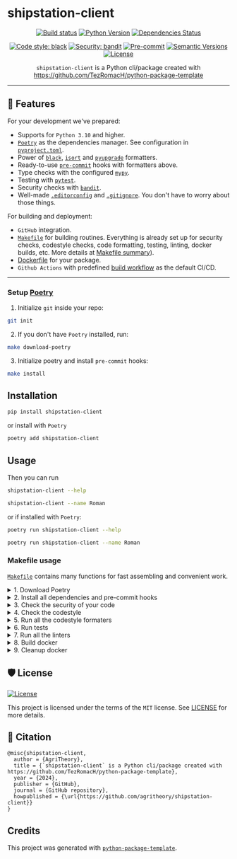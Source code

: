 # shipstation-client

<div align="center">

[![Build status](https://github.com/agritheory/shipstation-client/workflows/build/badge.svg?branch=master&event=push)](https://github.com/agritheory/shipstation-client/actions?query=workflow%3Abuild)
[![Python Version](https://img.shields.io/pypi/pyversions/shipstation-client.svg)](https://pypi.org/project/shipstation-client/)
[![Dependencies Status](https://img.shields.io/badge/dependencies-up%20to%20date-brightgreen.svg)](https://github.com/agritheory/shipstation-client/pulls?utf8=%E2%9C%93&q=is%3Apr%20author%3Aapp%2Fdependabot)

[![Code style: black](https://img.shields.io/badge/code%20style-black-000000.svg)](https://github.com/psf/black)
[![Security: bandit](https://img.shields.io/badge/security-bandit-green.svg)](https://github.com/PyCQA/bandit)
[![Pre-commit](https://img.shields.io/badge/pre--commit-enabled-brightgreen?logo=pre-commit&logoColor=white)](https://github.com/agritheory/shipstation-client/blob/master/.pre-commit-config.yaml)
[![Semantic Versions](https://img.shields.io/badge/%F0%9F%9A%80-semantic%20versions-informational.svg)](https://github.com/agritheory/shipstation-client/releases)
[![License](https://img.shields.io/github/license/agritheory/shipstation-client)](https://github.com/agritheory/shipstation-client/blob/master/LICENSE)

`shipstation-client` is a Python cli/package created with https://github.com/TezRomacH/python-package-template
</div>

---

## 🚀 Features

For your development we've prepared:

- Supports for `Python 3.10` and higher.
- [`Poetry`](https://python-poetry.org/) as the dependencies manager. See configuration in [`pyproject.toml`](https://github.com/agritheory/shipstation-client/blob/master/pyproject.toml).
- Power of [`black`](https://github.com/psf/black), [`isort`](https://github.com/timothycrosley/isort) and [`pyupgrade`](https://github.com/asottile/pyupgrade) formatters.
- Ready-to-use [`pre-commit`](https://pre-commit.com/) hooks with formatters above.
- Type checks with the configured [`mypy`](https://mypy.readthedocs.io).
- Testing with [`pytest`](https://docs.pytest.org/en/latest/).
- Security checks with [`bandit`](https://github.com/PyCQA/bandit).
- Well-made [`.editorconfig`](https://github.com/agritheory/shipstation-client/blob/master/.editorconfig) and [`.gitignore`](https://github.com/agritheory/shipstation-client/blob/master/.gitignore). You don't have to worry about those things.

For building and deployment:

- `GitHub` integration.
- [`Makefile`](https://github.com/agritheory/shipstation-client/blob/master/Makefile#L89) for building routines. Everything is already set up for security checks, codestyle checks, code formatting, testing, linting, docker builds, etc. More details at [Makefile summary](#makefile-usage)).
- [Dockerfile](https://github.com/agritheory/shipstation-client/blob/master/docker/Dockerfile) for your package.
- `Github Actions` with predefined [build workflow](https://github.com/agritheory/shipstation-client/blob/master/.github/workflows/build.yml) as the default CI/CD.

---

### Setup [Poetry](https://python-poetry.org/docs/)

1. Initialize `git` inside your repo:

```bash
git init
```

2. If you don't have `Poetry` installed, run:

```bash
make download-poetry
```

3. Initialize poetry and install `pre-commit` hooks:

```bash
make install
```

## Installation

```bash
pip install shipstation-client
```

or install with `Poetry`

```bash
poetry add shipstation-client
```

## Usage

Then you can run

```bash
shipstation-client --help
```

```bash
shipstation-client --name Roman
```

or if installed with `Poetry`:

```bash
poetry run shipstation-client --help
```

```bash
poetry run shipstation-client --name Roman
```

### Makefile usage

[`Makefile`](https://github.com/agritheory/shipstation-client/blob/master/Makefile) contains many functions for fast assembling and convenient work.

<details>
<summary>1. Download Poetry</summary>
<p>

```bash
make download-poetry
```

</p>
</details>

<details>
<summary>2. Install all dependencies and pre-commit hooks</summary>
<p>

```bash
make install
```

If you do not want to install pre-commit hooks, run the command with the NO_PRE_COMMIT flag:

```bash
make install NO_PRE_COMMIT=1
```

</p>
</details>

<details>
<summary>3. Check the security of your code</summary>
<p>

```bash
make check-safety
```

This command launches a `Poetry` and `Pip` integrity check as well as identifies security issues with `Bandit`. By default, the build will not crash if any of the items fail. But you can set `STRICT=1` for the entire build, or you can configure strictness for each item separately.

```bash
make check-safety STRICT=1
```

> List of flags for `check-safety` (can be set to `1` or `0`): `STRICT`, `POETRY_STRICT`, `PIP_STRICT`, `BANDIT_STRICT`.

</p>
</details>

<details>
<summary>4. Check the codestyle</summary>
<p>

The command is similar to `check-safety` but to check the code style, obviously. It uses `Black`, `Isort`, and `Mypy` inside.

```bash
make check-style
```

It may also contain the `STRICT` flag.

```bash
make check-style STRICT=1
```

> List of flags for `check-style` (can be set to `1` or `0`): `STRICT`, `BLACK_STRICT`, `ISORT_STRICT`, `MYPY_STRICT`.

</p>
</details>

<details>
<summary>5. Run all the codestyle formaters</summary>
<p>

Codestyle uses `pre-commit` hooks, so ensure you've run `make install` before.

```bash
make codestyle
```

</p>
</details>

<details>
<summary>6. Run tests</summary>
<p>

```bash
make test
```

</p>
</details>

<details>
<summary>7. Run all the linters</summary>
<p>

```bash
make lint
```

the same as:

```bash
make test && make check-safety && make check-style
```

> List of flags for `lint` (can be set to `1` or `0`): `STRICT`, `POETRY_STRICT`, `PIP_STRICT`, `BANDIT_STRICT`, `BLACK_STRICT`, `ISORT_STRICT`, `MYPY_STRICT`.

</p>
</details>

<details>
<summary>8. Build docker</summary>
<p>

```bash
make docker
```

which is equivalent to:

```bash
make docker VERSION=latest
```

More information [here](https://github.com/agritheory/shipstation-client/tree/master/docker).

</p>
</details>

<details>
<summary>9. Cleanup docker</summary>
<p>

```bash
make clean_docker
```

or to remove all build

```bash
make clean
```

More information [here](https://github.com/agritheory/shipstation-client/tree/master/docker).

</p>
</details>


## 🛡 License

[![License](https://img.shields.io/github/license/agritheory/shipstation-client)](https://github.com/agritheory/shipstation-client/blob/master/LICENSE)

This project is licensed under the terms of the `MIT` license. See [LICENSE](https://github.com/agritheory/shipstation-client/blob/master/LICENSE) for more details.

## 📃 Citation

```
@misc{shipstation-client,
  author = {AgriTheory},
  title = {`shipstation-client` is a Python cli/package created with https://github.com/TezRomacH/python-package-template},
  year = {2024},
  publisher = {GitHub},
  journal = {GitHub repository},
  howpublished = {\url{https://github.com/agritheory/shipstation-client}}
}
```

## Credits

This project was generated with [`python-package-template`](https://github.com/TezRomacH/python-package-template).

